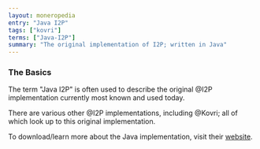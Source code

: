 ```yaml
---
layout: moneropedia
entry: "Java I2P"
tags: ["kovri"]
terms: ["Java-I2P"]
summary: "The original implementation of I2P; written in Java"
---
```


### The Basics

The term "Java I2P" is often used to describe the original @I2P implementation currently most known and used today.

There are various other @I2P implementations, including @Kovri; all of which look up to this original implementation.

To download/learn more about the Java implementation, visit their [website](https://geti2p.net/).
